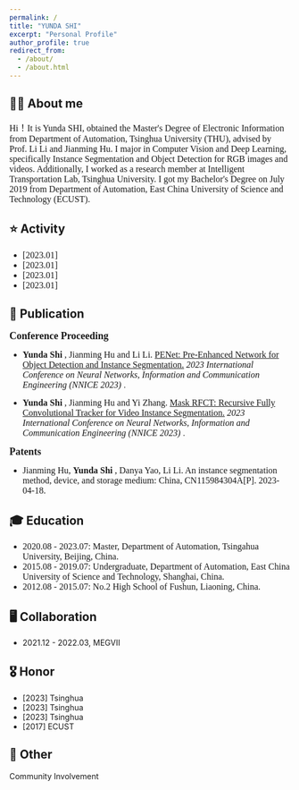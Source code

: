 ```yaml
---
permalink: /
title: "YUNDA SHI"
excerpt: "Personal Profile"
author_profile: true
redirect_from: 
  - /about/
  - /about.html
---
```



**👨‍🎓 About me**
------
<font size=3 face='Optima'> 
Hi！It is Yunda SHI, obtained the Master's Degree of Electronic Information from Department of Automation, Tsinghua University (THU), advised by Prof. Li Li and Jianming Hu. I major in Computer Vision and Deep Learning, specifically Instance Segmentation and Object Detection for RGB images and videos. Additionally, I worked as a research member at Intelligent Transportation Lab, Tsinghua University. I got my Bachelor's Degree on July 2019 from Department of Automation, East China University of Science and Technology (ECUST).
</font>

**⭐️ Activity**
------
* <font size=3 face='Optima'> [2023.01]</font>
* <font size=3 face='Optima'> [2023.01]</font>
* <font size=3 face='Optima'> [2023.01]</font>
* <font size=3 face='Optima'> [2023.01]</font>


**📝 Publication**
------

**<font size=4 face='Optima'> Conference Proceeding </font>**

* **<font size=3 face='Optima'> Yunda Shi </font>** <font size=3 face='Optima'> , Jianming Hu and Li Li. </font>
[<font size=3 face='Optima'> PENet: Pre-Enhanced Network for Object Detection and Instance Segmentation.</font>](https://ieeexplore.ieee.org/abstract/document/10105781) _<font size=3 face='Optima'> 2023 International Conference on Neural Networks, Information and Communication Engineering (NNICE 2023) </font>_.

* **<font size=3 face='Optima'> Yunda Shi </font>** <font size=3 face='Optima'> , Jianming Hu and Yi Zhang. </font>
[<font size=3 face='Optima'> Mask RFCT: Recursive Fully Convolutional Tracker for Video Instance Segmentation.</font>](https://ieeexplore.ieee.org/abstract/document/10105756) _<font size=3 face='Optima'> 2023 International Conference on Neural Networks, Information and Communication Engineering (NNICE 2023) </font>_.

**<font size=4 face='Optima'> Patents </font>**

* <font size=3 face='Optima'> Jianming Hu, </font> **<font size=3 face='Optima'> Yunda Shi </font>** <font size=3 face='Optima'> , Danya Yao, Li Li. An instance segmentation method, device, and storage medium: China, CN115984304A[P]. 2023-04-18. </font>



**🎓 Education**
------
* <font size=3 face='Optima'> 2020.08 - 2023.07: Master, Department of Automation, Tsingahua University, Beijing, China. </font>
* <font size=3 face='Optima'> 2015.08 - 2019.07: Undergraduate, Department of Automation, East China University of Science and Technology, Shanghai, China. </font>
* <font size=3 face='Optima'> 2012.08 - 2015.07: No.2 High School of Fushun, Liaoning, China. </font>

**🖥️ Collaboration**
------
* 2021.12 - 2022.03, MEGVII

**🎖️ Honor**
------
* [2023] Tsinghua
* [2023] Tsinghua
* [2023] Tsinghua
* [2017] ECUST


**🔋 Other**
------
Community Involvement




